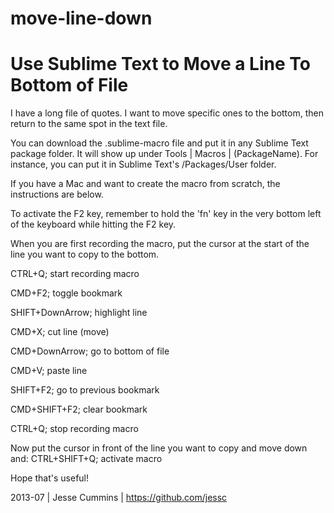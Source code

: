 move-line-down
==============

# Use Sublime Text to Move a Line To Bottom of File


I have a long file of quotes. I want to move specific ones to the bottom, then return to the same spot in the text file.

You can download the .sublime-macro file and put it in any Sublime Text package folder. It will show up under Tools | Macros | (PackageName). For instance, you can put it in Sublime Text's /Packages/User folder.

If you have a Mac and want to create the macro from scratch, the instructions are below.


To activate the F2 key, remember to hold the 'fn' key in the very bottom left of the keyboard while hitting the F2 key.

When you are first recording the macro, put the cursor at the start of the line you want to copy to the bottom.

CTRL+Q; start recording macro

CMD+F2; toggle bookmark

SHIFT+DownArrow; highlight line

CMD+X; cut line (move)

CMD+DownArrow; go to bottom of file

CMD+V; paste line

SHIFT+F2; go to previous bookmark

CMD+SHIFT+F2; clear bookmark

CTRL+Q; stop recording macro

Now put the cursor in front of the line you want to copy and move down and:
CTRL+SHIFT+Q; activate macro

Hope that's useful!


2013-07 | 
Jesse Cummins | 
https://github.com/jessc
